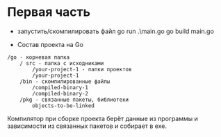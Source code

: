 # Первая часть

* запустить/скомпилировать файл
go run .\main.go
go build main.go

* Состав проекта на Go

```
/go - корневая папка
    / src - папка с исходниками
        /your-project-1 - папки проектов
        /your-project-1
    /bin - скомпилированные файлы
        /compiled-binary-1
        /compiled-binary-2
    /pkg - связанные пакеты, библиотеки
        objects-to-be-linked
```
Компилятор при сборке проекта берёт данные из программы и зависимости из связанных пакетов и собирает в exe.





